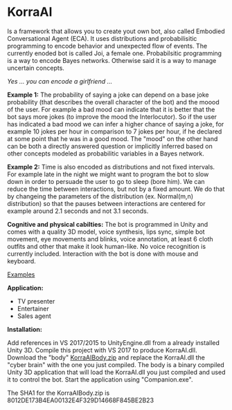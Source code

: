 # KorraAI

Is a framework that allows you to create yout own bot, also called Embodied Conversational Agent (ECA). It uses distributions and probabilisitic programming to encode behavior and unexpected flow of events. The currently enoded bot is called Joi, a female one. Probabilsitic programming is a way to encode Bayes networks. Otherwise said it is a way to manage uncertain concepts. 

*Yes ... you can encode a girlfriend ...*

**Example 1:**
The probability of saying a joke can depend on a base joke probability (that describes the overall character of the bot) and the moood of the user. For example a bad mood can indicate that it is better that the bot says more jokes (to improve the mood the Interlocutor). So if the user has indicated a bad mood we can infer a higher chance of saying a joke, for example 10 jokes per hour in comparison to 7 jokes per hour, if he declared at some point that he was in a good mood. The "mood" on the other hand can be both a directly answered question or implicitly inferred based on other concepts modeled as probabilitic variables in a Bayes network.

**Example 2:**
Time is also encoded as distributions and not fixed intervals. For example late in the night we might want to program the bot to slow down in order to persuade the user to go to sleep (bore him). We can reduce the time between interactions, but not by a fixed amount. We do that by changeing the parameters of the distribution (ex. Normal(m,n) distribution) so that the pauses between interactions are centered for example around 2.1 seconds and not 3.1 seconds.

**Cognitive and physical cabilties:**
The bot is programmed in Unity and comes with a quality 3D model, voice synthesis, lips sync, simple bot movement, eye movements and blinks, voice annotation, at least 6 cloth outfits and other that make it look human-like. No voice recognition is currently included. Interaction with the bot is done with mouse and keyboard.

[Examples](../../wiki/Examples)

**Application:**
- TV presenter
- Entertainer
- Sales agent

**Installation:**

Add references in VS 2017/2015 to UnityEngine.dll from a already installed Unity 3D. Compile this project with VS 2017 to produce KorraAI.dll. Download the "body" [KorraAIBody.zip](https://1drv.ms/u/s!AsoOXKPKfQ6FgcpyvB30Zeb7aBTzJQ) and replace the KorraAI.dll the "cyber brain" with the one you just compiled. The body is a binary compiled Unity 3D application that will load the KorraAI.dll you just compiled and used it to control the bot. Start the application using "Companion.exe". 

The SHA1 for the KorraAIBody.zip is 8012DE173B4EA00132E4F329D14668F845BE2B23
